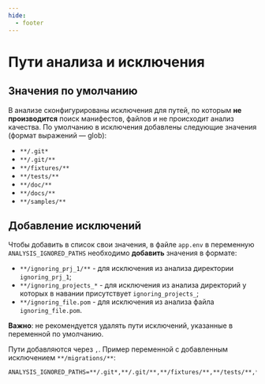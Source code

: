 ```yaml
---
hide:
  - footer
---
```

# Пути анализа и исключения

## Значения по умолчанию

В анализе сконфигурированы исключения для путей, по которым **не производится** поиск манифестов, файлов и не происходит анализ качества. По умолчанию в исключения добавлены следующие значения (формат выражений — glob):

- `**/.git*`
- `**/.git/**`
- `**/fixtures/**`
- `**/tests/**`
- `**/doc/**`
- `**/docs/**`
- `**/samples/**`


## Добавление исключений

Чтобы добавить в список свои значения, в файле `app.env` в переменную `ANALYSIS_IGNORED_PATHS` необходимо **добавить** значения в формате:

- `**/ignoring_prj_1/**` - для исключения из анализа директории `ignoring_prj_1`;
- `**/ignoring_projects_*` - для исключения из анализа директорий у которых в навании присутствует `ignoring_projects_`;
- `**/ignoring_file.pom` - для исключения из анализа файла `ignoring_file.pom`.

**Важно**: не рекомендуется удалять пути исключений, указанные в переменной по умолчанию.


Пути добавляются через `,`. Пример переменной с добавленным исключением `**/migrations/**`:

```
ANALYSIS_IGNORED_PATHS=**/.git*,**/.git/**,**/fixtures/**,**/tests/**,**/doc/**,**/docs/**,**/samples/**,**/migrations/**
```